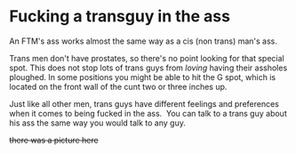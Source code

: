# Fucking a transguy in the ass

An FTM's ass works almost the same way as a cis (non trans) man's ass.

Trans men don't have prostates, so there's no point looking for that special spot. This does not stop lots of trans guys from _loving_ having their assholes ploughed. In some positions you might be able to hit the G spot, which is located on the front wall of the cunt two or three inches up.

Just like all other men, trans guys have different feelings and preferences when it comes to being fucked in the ass.  You can talk to a trans guy about his ass the same way you would talk to any guy.

~~there was a picture here~~
